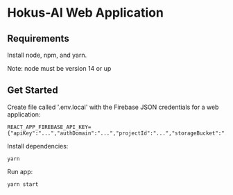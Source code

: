 # Hokus-AI Web Application

## Requirements

Install node, npm, and yarn. 

Note: node must be version 14 or up

## Get Started

Create file called '.env.local' with the Firebase JSON credentials for a web application:

```text
REACT_APP_FIREBASE_API_KEY={"apiKey":"...","authDomain":"...","projectId":"...","storageBucket":"...","messagingSenderId":"...","appId":"...","measurementId":"..."}
```

Install dependencies:

```shell
yarn
```

Run app:

```shell
yarn start
```
